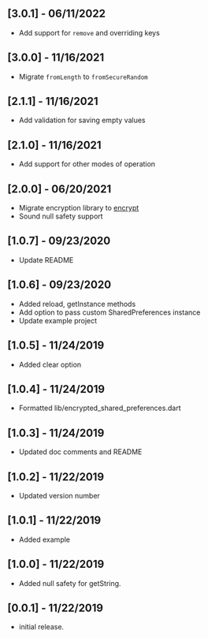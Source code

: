 ## [3.0.1] - 06/11/2022

- Add support for `remove` and overriding keys

## [3.0.0] - 11/16/2021

- Migrate `fromLength` to `fromSecureRandom`

## [2.1.1] - 11/16/2021

- Add validation for saving empty values

## [2.1.0] - 11/16/2021

- Add support for other modes of operation

## [2.0.0] - 06/20/2021

- Migrate encryption library to [encrypt](https://pub.dev/packages/encrypt)
- Sound null safety support

## [1.0.7] - 09/23/2020

- Update README

## [1.0.6] - 09/23/2020

- Added reload, getInstance methods
- Add option to pass custom SharedPreferences instance
- Update example project

## [1.0.5] - 11/24/2019

- Added clear option

## [1.0.4] - 11/24/2019

- Formatted lib/encrypted_shared_preferences.dart

## [1.0.3] - 11/24/2019

- Updated doc comments and README

## [1.0.2] - 11/22/2019

- Updated version number

## [1.0.1] - 11/22/2019

- Added example

## [1.0.0] - 11/22/2019

- Added null safety for getString.

## [0.0.1] - 11/22/2019

- initial release.
